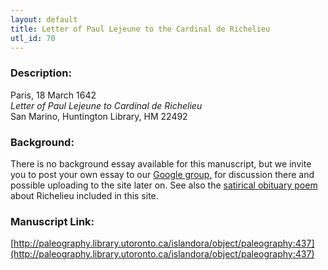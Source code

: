 ```yaml
---
layout: default
title: Letter of Paul Lejeune to the Cardinal de Richelieu
utl_id: 70
---
```


### Description:

Paris, 18 March 1642<br>
_Letter of Paul Lejeune to Cardinal de Richelieu_<br>
San Marino, Huntington Library, HM 22492

### Background:

There is no background essay available for this manuscript, but we invite you to post your own essay to our [Google group](https://paleography.library.utoronto.ca/content/group-work), for discussion there and possible uploading to the site later on. See also the [satirical obituary poem](https://paleography.library.utoronto.ca/islandora/object/paleography%3A446) about Richelieu included in this site.

### Manuscript Link:

[http://paleography.library.utoronto.ca/islandora/object/paleography:437](http://paleography.library.utoronto.ca/islandora/object/paleography:437)
